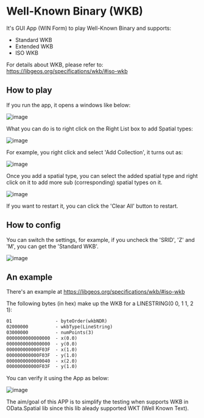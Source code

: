 # Well-Known Binary (WKB)

It's GUI App (WIN Form) to play Well-Known Binary and supports:
* Standard WKB
* Extended WKB
* ISO WKB

For details about WKB, please refer to: https://libgeos.org/specifications/wkb/#iso-wkb

## How to play
If you run the app, it opens a windows like below:

![image](https://github.com/user-attachments/assets/b5445501-76ce-44e7-b957-adfb8045dd3e)

What you can do is to right click on the Right List box to add Spatial types:

![image](https://github.com/user-attachments/assets/b1df58b2-e33d-4c7a-9a42-0c99b757898e)

For example, you right click and select 'Add Collection', it turns out as:

![image](https://github.com/user-attachments/assets/02bb8261-5af1-4872-9ea1-2d31c73e0b9c)

Once you add a spatial type, you can select the added spatial type and right click on it to add more sub (corresponding) spatial types on it.

![image](https://github.com/user-attachments/assets/5a79c35c-f6a0-4691-a49b-c38fc49e31bd)

If you want to restart it, you can click the 'Clear All' button to restart.

## How to config

You can switch the settings, for example, if you uncheck the 'SRID', 'Z' and 'M', you can get the 'Standard WKB'.

![image](https://github.com/user-attachments/assets/be45d0bb-8c0c-4652-83f5-a6247190302c)


## An example

There's an example at https://libgeos.org/specifications/wkb/#iso-wkb

The following bytes (in hex) make up the WKB for a LINESTRING(0 0, 1 1, 2 1):

```txt
01                - byteOrder(wkbNDR)
02000000          - wkbType(LineString)
03000000          - numPoints(3)
0000000000000000  - x(0.0)
0000000000000000  - y(0.0)
000000000000F03F  - x(1.0)
000000000000F03F  - y(1.0)
0000000000000040  - x(2.0)
000000000000F03F  - y(1.0)
```

You can verify it using the App as below:

![image](https://github.com/user-attachments/assets/d09eef0d-b988-4073-b7e5-18a1a9772353)

The aim/goal of this APP is to simplify the testing when supports WKB in OData.Spatial lib since this lib aleady supported WKT (Well Known Text).
